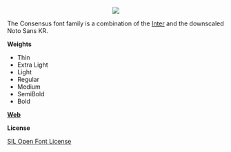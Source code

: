 <p align="center">
  <img src="https://user-images.githubusercontent.com/19797697/123783108-f7800b00-d910-11eb-8127-683ba6651263.png" />
</p>

The Consensus font family is a combination of the [Inter](https://github.com/rsms/inter) and the downscaled Noto Sans KR.

**Weights**

- Thin
- Extra Light
- Light
- Regular
- Medium
- SemiBold
- Bold

**[Web](./web)**

**License**

[SIL Open Font License](https://github.com/paywteam/payw-pro/blob/master/LICENSE)
